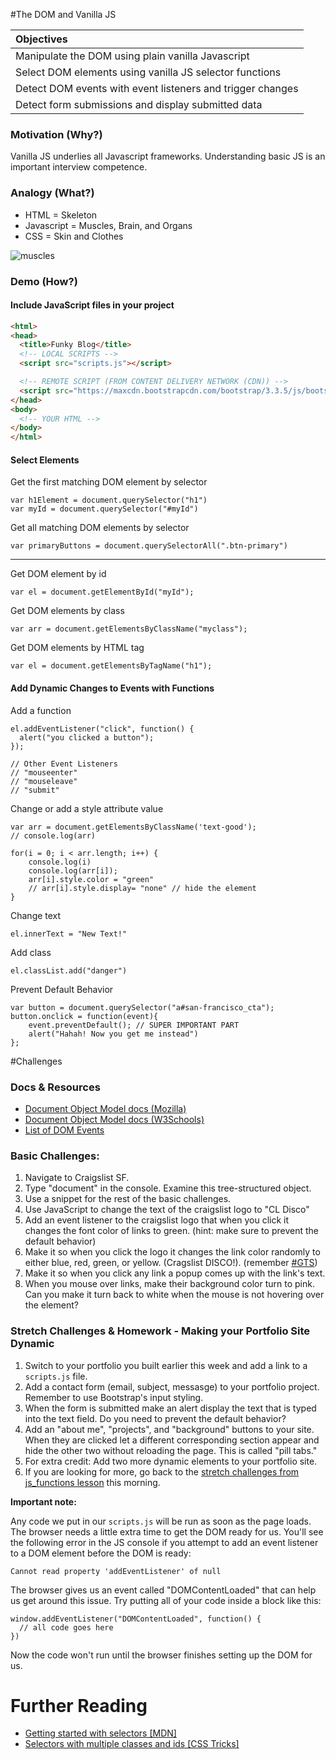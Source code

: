 #The DOM and Vanilla JS

| Objectives |
| :--- |
| Manipulate the DOM using plain vanilla Javascript |
| Select DOM elements using vanilla JS selector functions |
| Detect DOM events with event listeners and trigger changes |
| Detect form submissions and display submitted data |

### Motivation (Why?)

Vanilla JS underlies all Javascript frameworks. Understanding basic JS is an important interview competence.

### Analogy (What?)

* HTML = Skeleton
* Javascript = Muscles, Brain, and Organs
* CSS = Skin and Clothes

![muscles](http://www.anselm.edu/homepage/jpitocch/genbio/antagmusc.JPG)

### Demo (How?)

#### Include JavaScript files in your project

```HTML
<html>
<head>
  <title>Funky Blog</title>
  <!-- LOCAL SCRIPTS -->
  <script src="scripts.js"></script>

  <!-- REMOTE SCRIPT (FROM CONTENT DELIVERY NETWORK (CDN)) -->
  <script src="https://maxcdn.bootstrapcdn.com/bootstrap/3.3.5/js/bootstrap.min.js"></script>
</head>
<body>
  <!-- YOUR HTML -->
</body>
</html>
```

#### Select Elements

Get the first matching DOM element by selector
```
var h1Element = document.querySelector("h1")
var myId = document.querySelector("#myId")
```

Get all matching DOM elements by selector
```
var primaryButtons = document.querySelectorAll(".btn-primary")
```

--------------------------------------------------------

Get DOM element by id
```
var el = document.getElementById("myId");
```

Get DOM elements by class
```
var arr = document.getElementsByClassName("myclass");
```

Get DOM elements by HTML tag
```
var el = document.getElementsByTagName("h1");
```

#### Add Dynamic Changes to Events with Functions
Add a function
```
el.addEventListener("click", function() {
  alert("you clicked a button");
});

// Other Event Listeners
// "mouseenter"
// "mouseleave"
// "submit"
```

Change or add a style attribute value
```JS
var arr = document.getElementsByClassName('text-good');
// console.log(arr)

for(i = 0; i < arr.length; i++) {
    console.log(i)
    console.log(arr[i]);
    arr[i].style.color = "green"
    // arr[i].style.display= "none" // hide the element
}
```

Change text
```
el.innerText = "New Text!"
```

Add class
```
el.classList.add("danger")
```

Prevent Default Behavior
```
var button = document.querySelector("a#san-francisco_cta");
button.onclick = function(event){
    event.preventDefault(); // SUPER IMPORTANT PART
    alert("Hahah! Now you get me instead")
};
```

#Challenges

### Docs & Resources

* [Document Object Model docs (Mozilla)](https://developer.mozilla.org/en-US/docs/Web/API/document)
* [Document Object Model docs (W3Schools)](http://www.w3schools.com/jsref/dom_obj_document.asp)
* [List of DOM Events](https://developer.mozilla.org/en-US/docs/Web/Events)

### Basic Challenges:
1. Navigate to Craigslist SF.
2. Type "document" in the console. Examine this tree-structured object.
3. Use a snippet for the rest of the basic challenges.
4. Use JavaScript to change the text of the craigslist logo to "CL Disco"
5. Add an event listener to the craigslist logo that when you click it changes the font color of links to green. (hint: make sure to prevent the default behavior)
6. Make it so when you click the logo it changes the link color randomly to either blue, red, green, or yellow. (Cragslist DISCO!). (remember [#GTS](https://www.google.com/search?q=return+a+random+array+element+javascript&oq=return+a+random+array+element+javascript&aqs=chrome..69i57j0.13214j0j1&sourceid=chrome&es_sm=91&ie=UTF-8))
7. Make it so when you click any link a popup comes up with the link's text.
8. When you mouse over links, make their background color turn to pink. Can you make it turn back to white when the mouse is not hovering over the element?

### Stretch Challenges & Homework - Making your Portfolio Site Dynamic

1. Switch to your portfolio you built earlier this week and add a link to a `scripts.js` file.
2. Add a contact form (email, subject, messasge) to your portfolio project. Remember to use Bootstrap's input styling.
3. When the form is submitted make an alert display the text that is typed into the text field. Do you need to prevent the default behavior?
4. Add an "about me", "projects", and "background" buttons to your site. When they are clicked let a different corresponding section appear and hide the other two without reloading the page. This is called "pill tabs."
5. For extra credit: Add two more dynamic elements to your portfolio site.
6. If you are looking for more, go back to the [stretch challenges from js_functions lesson](../w1_d4_1_js_functions#stretch-challenges) this morning.

**Important note:**

Any code we put in our `scripts.js` will be run as soon as the page loads. The browser needs a little extra time to get the DOM ready for us. You'll see the following error in the JS console if you attempt to add an event listener to a DOM element before the DOM is ready:

    Cannot read property 'addEventListener' of null

The browser gives us an event called "DOMContentLoaded" that can help us get around this issue. Try putting all of your code inside a block like this:

    window.addEventListener("DOMContentLoaded", function() {
      // all code goes here
    })

Now the code won't run until the browser finishes setting up the DOM for us.

# Further Reading

  * [Getting started with selectors [MDN]](https://developer.mozilla.org/en-US/docs/Web/Guide/CSS/Getting_started/Selectors)
  * [Selectors with multiple classes and ids [CSS Tricks]](https://css-tricks.com/multiple-class-id-selectors/)
